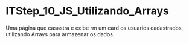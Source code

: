 # ITStep_10_JS_Utilizando_Arrays
Uma página que casastra e exibe rm um card os usuarios cadastrados, utilizando Arrays para armazenar os dados.
